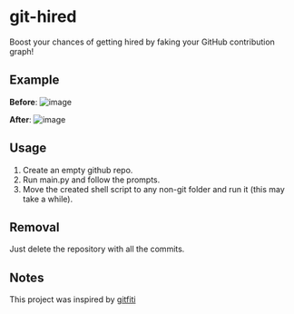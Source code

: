 # git-hired

Boost your chances of getting hired by faking your GitHub contribution graph!

## Example
**Before**:
![image](https://user-images.githubusercontent.com/81910488/131299688-afb378a6-9297-4a65-98c2-d217e9e8e455.png)

**After**:
![image](https://user-images.githubusercontent.com/81910488/131299599-99170c31-a18e-4a61-8d14-0b5b60408853.png)

## Usage

1.  Create an empty github repo.
2.  Run main.py and follow the prompts.
3.  Move the created shell script to any non-git folder and run it (this may take a while).

## Removal

Just delete the repository with all the commits.

## Notes

This project was inspired by [gitfiti](https://github.com/gelstudios/gitfiti)
